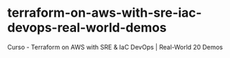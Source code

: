 # terraform-on-aws-with-sre-iac-devops-real-world-demos

Curso - Terraform on AWS with SRE & IaC DevOps | Real-World 20 Demos

